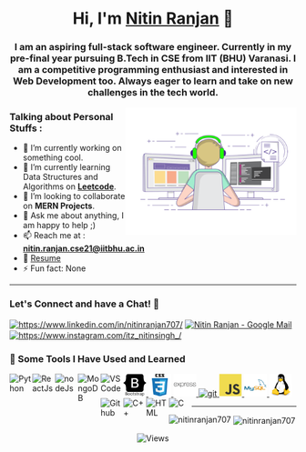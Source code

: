 <h1 align="center">Hi, I'm <a href="https://github.com/nitinranjan707" target="_blank" rel="noreferrer">Nitin Ranjan</a> 👋</h1>

<h3 align="center">I am an aspiring full-stack software engineer. Currently in my pre-final year pursuing B.Tech in CSE from IIT (BHU) Varanasi. I am a competitive programming enthusiast and interested in Web Development too. Always eager to learn and take on new challenges in the tech world.</h3>

<img align="right" alt="Coding" width="300" src="https://raw.githubusercontent.com/devSouvik/devSouvik/master/gif3.gif">

### Talking about Personal Stuffs : 
- 🔭 I’m currently working on something cool.
- 🌱 I’m currently learning Data Structures and Algorithms on <a href="https://leetcode.com/user_init/">**Leetcode**</a>.
- 👯 I’m looking to collaborate on **MERN Projects**.
- 💬 Ask me about anything, I am happy to help ;)
- 📫 Reach me at : **nitin.ranjan.cse21@iitbhu.ac.in**
- 📄 <a href="https://drive.google.com/file/d/183WjIIOWfZq0KfRWdeJorxjnQsX3lzbL/view?usp=sharing" target="blank"> Resume </a>
- ⚡ Fun fact: None

<hr>

### Let's Connect and have a Chat! 💬

<p align="left">
<a href="https://www.linkedin.com/in/nitinranjan707/" target="blank"><img align="center" src="https://www.vectorlogo.zone/logos/linkedin/linkedin-icon.svg" alt="https://www.linkedin.com/in/nitinranjan707/" height="40" width="40" /></a>
<a href="mailto:nitin.ranjan.cse21@iitbhu.ac.in"><img align="center" alt="Nitin Ranjan - Google Mail" src="https://api.iconify.design/logos:google-gmail.svg" height="40" width="40"/></a>
<a href="https://www.instagram.com/itz_nitinsingh_/" target="blank"><img align="center" src="https://www.vectorlogo.zone/logos/instagram/instagram-icon.svg" alt="https://www.instagram.com/itz_nitinsingh_/" height="40" width="40" /></a>
</p>

### 🚀 Some Tools I Have Used and Learned
<p align="left">
<a href="https://www.python.org/" target="_blank"><img align="left" alt="Python" width="40px" src="https://cdn.worldvectorlogo.com/logos/python-5.svg"/></a>
<a href="https://reactjs.org/"><img align="left" alt="ReactJs" width="40px" src="https://api.iconify.design/logos:react.svg"/></a>
<a href="https://nodejs.org/en/"><img align="left" alt="nodeJs" width="40px" src="https://www.freepnglogos.com/uploads/javascript-png/javascript-nodejs-logo-27.png"/></a>
<a href="https://www.mongodb.com/"><img align="left" alt="MongoDB" width="40px" src="https://img.icons8.com/color/240/000000/mongodb.png"/></a>
<a href="https://getbootstrap.com" target="_blank" rel="noreferrer"> <img src="https://raw.githubusercontent.com/devicons/devicon/master/icons/bootstrap/bootstrap-plain-wordmark.svg" alt="bootstrap" width="40" height="40"/> </a>
<a href="https://code.visualstudio.com/"><img align="left" alt="VSCode" width="40px" src="https://www.vectorlogo.zone/logos/visualstudio_code/visualstudio_code-icon.svg"/></a>  
<a href="https://www.w3schools.com/css/" target="_blank" rel="noreferrer"> <img src="https://raw.githubusercontent.com/devicons/devicon/master/icons/css3/css3-original-wordmark.svg" alt="css3" width="40" height="40"/> </a>  
<a href="https://expressjs.com" target="_blank" rel="noreferrer"> <img src="https://raw.githubusercontent.com/devicons/devicon/master/icons/express/express-original-wordmark.svg" alt="express" width="40" height="40"/> </a>
<a href="https://git-scm.com/" target="_blank" rel="noreferrer"> <img src="https://www.vectorlogo.zone/logos/git-scm/git-scm-icon.svg" alt="git" width="40" height="40"/> </a> 
<a href="https://developer.mozilla.org/en-US/docs/Web/JavaScript" target="_blank" rel="noreferrer"> <img src="https://raw.githubusercontent.com/devicons/devicon/master/icons/javascript/javascript-original.svg" alt="javascript" width="40" height="40"/> </a>
<a href="https://www.mysql.com/" target="_blank" rel="noreferrer"> <img src="https://raw.githubusercontent.com/devicons/devicon/master/icons/mysql/mysql-original-wordmark.svg" alt="mysql" width="40" height="40"/> </a>
<a href="https://www.linux.org/" target="_blank" rel="noreferrer"> <img src="https://raw.githubusercontent.com/devicons/devicon/master/icons/linux/linux-original.svg" alt="linux" width="40" height="40"/> </a>
<a href="https://github.com/"><img align="left" alt="Github" width="40px" src="https://api.iconify.design/logos:github-octocat.svg"/></a>
<a href="https://isocpp.org/"><img align="left" alt="C++" width="40px" src="https://seeklogo.com/images/C/c-logo-43CE78FF9C-seeklogo.com.png"/><a>
<a href="https://www.w3schools.com/html/"><img align="left" alt="HTML" width="40px" src="https://seeklogo.com/images/H/html5-without-wordmark-color-logo-14D252D878-seeklogo.com.png"/></a>
<a href="https://www.tutorialspoint.com/cprogramming/index.htm"><img align="left" alt="C" width="40px" src="https://seeklogo.com/images/C/c-programming-language-logo-9B32D017B1-seeklogo.com.png"/></a>
</p>

<hr>

<p><img align="left" src="https://github-readme-stats.vercel.app/api/top-langs?username=nitinranjan707&show_icons=true&locale=en&layout=donut-vertical&theme=tokyonight" alt="nitinranjan707" /></p>

<p>&nbsp;<img align="center" src="https://github-readme-stats.vercel.app/api?username=nitinranjan707&show_icons=true&locale=en&theme=tokyonight&count_private=true&include_all_commits=true" alt="nitinranjan707"/></p>

<p align = "center" ><img src="https://komarev.com/ghpvc/?username=nitinranjan707&color=blue&label=Visits" alt="Views" /></p>
